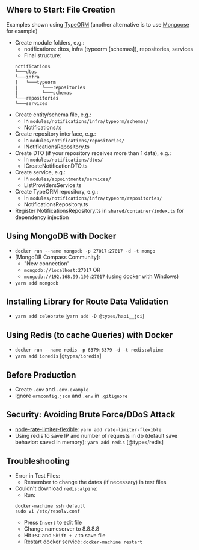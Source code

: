 ## Where to Start: File Creation

Examples shown using [TypeORM](https://github.com/typeorm/typeorm) (another alternative is to use [Mongoose](https://github.com/Automattic/mongoose) for example)

* Create module folders, e.g.:
  - notifications: dtos, infra (typeorm [schemas]), repositories, services
  - Final structure:
  ```
  notifications
  └───dtos
  └───infra
  |   └───typeorm
  |         └───repositories
  |         └───schemas
  └───repositories
  └───services
  ```
* Create entity/schema file, e.g.:
  - In `modules/notifications/infra/typeorm/schemas/`
  - Notifications.ts
* Create repository interface, e.g.:
  - In `modules/notifications/repositories/`
  - INotificationsRepository.ts
* Create DTO (if your repository receives more than 1 data), e.g.:
  - In `modules/notifications/dtos/`
  - ICreateNotificationDTO.ts
* Create service, e.g.:
  - In `modules/appointments/services/`
  - ListProvidersService.ts
* Create TypeORM repository, e.g.:
  - In `modules/notifications/infra/typeorm/repositories/`
  - NotificationsRepository.ts
* Register NotificationsRepository.ts in `shared/container/index.ts` for dependency injection

## Using MongoDB with Docker

* `docker run --name mongodb -p 27017:27017 -d -t mongo`
* [MongoDB Compass Community]:
  - "New connection"
  - `mongodb://localhost:27017` OR
  - `mongodb://192.168.99.100:27017` (using docker with Windows)
* `yarn add mongodb`

## Installing Library for Route Data Validation

* `yarn add celebrate` [`yarn add -D @types/hapi__joi`]

## Using Redis (to cache Queries) with Docker

* `docker run --name redis -p 6379:6379 -d -t redis:alpine`
* `yarn add ioredis` [`@types/ioredis`]

## Before Production

* Create `.env` and `.env.example`
* Ignore `ormconfig.json` and `.env` in `.gitignore`

## Security: Avoiding Brute Force/DDoS Attack

* [node-rate-limiter-flexible](https://github.com/animir/node-rate-limiter-flexible): `yarn add rate-limiter-flexible`
* Using redis to save IP and number of requests in db (default save behavior: saved in memory): `yarn add redis` [@types/redis]

## Troubleshooting

* Error in Test Files:
  - Remember to change the dates (if necessary) in test files
* Couldn't download `redis:alpine`:
  - Run:
  ```
  docker-machine ssh default
  sudo vi /etc/resolv.conf
  ```
  - Press `Insert` to edit file
  - Change nameserver to 8.8.8.8
  - Hit `ESC` and `Shift + Z` to save file
  - Restart docker service: `docker-machine restart`
